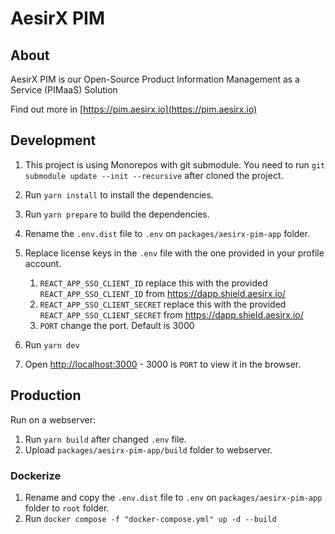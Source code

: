 # AesirX PIM

## About

AesirX PIM is our Open-Source Product Information Management as a Service (PIMaaS) Solution

Find out more in [https://pim.aesirx.io](https://pim.aesirx.io)

## Development
1. This project is using Monorepos with git submodule. You need to run `git submodule update --init --recursive` after cloned the project.
2. Run `yarn install` to install the dependencies.
3. Run `yarn prepare` to build the dependencies.
2. Rename the `.env.dist` file to `.env` on `packages/aesirx-pim-app` folder.
3. Replace license keys in the `.env` file with the one provided in your profile account.
   1. `REACT_APP_SSO_CLIENT_ID` replace this with the provided `REACT_APP_SSO_CLIENT_ID` from https://dapp.shield.aesirx.io/
   2. `REACT_APP_SSO_CLIENT_SECRET` replace this with the provided `REACT_APP_SSO_CLIENT_SECRET` from https://dapp.shield.aesirx.io/
   3. `PORT` change the port. Default is 3000

5. Run  `yarn dev`
6. Open [http://localhost:3000](http://localhost:3000) - 3000 is `PORT` to view it in the browser.

## Production
Run on a webserver:
1. Run `yarn build` after changed `.env` file.
2. Upload `packages/aesirx-pim-app/build` folder to webserver.

### Dockerize
1. Rename and copy the `.env.dist` file to `.env` on `packages/aesirx-pim-app` folder to `root` folder.
2. Run `docker compose -f "docker-compose.yml" up -d --build`
